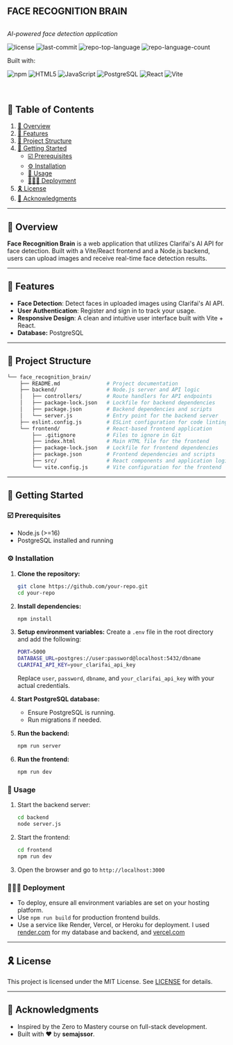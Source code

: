<div align="left">
    <!-- <img src="./frontend/src/assets/brain-icon.svg" width="20%" align="left" style="margin-right: 15px"/> -->
    <div style="display: inline-block;">
        <h2 style="display: inline-block; vertical-align: middle; margin-top: 0;">FACE RECOGNITION BRAIN</h2>
        <p>
	<em>AI-powered face detection application</em>
</p>
        <p>
	<img src="https://img.shields.io/github/license/semajssor/face_recognition_brain?style=plastic&logo=opensourceinitiative&logoColor=white&color=blueviolet&label=MIT" alt="license">
	<img src="https://img.shields.io/github/last-commit/semajssor/face_recognition_brain?style=plastic&logo=git&logoColor=white&color=blueviolet" alt="last-commit">
	<img src="https://img.shields.io/github/languages/top/semajssor/face_recognition_brain?style=plastic&color=blueviolet" alt="repo-top-language">
	<img src="https://img.shields.io/github/languages/count/semajssor/face_recognition_brain?style=plastic&color=blueviolet" alt="repo-language-count">
</p>
        <p>Built with:</p>
        <p>
	<img src="https://img.shields.io/badge/npm-CB3837.svg?style=plastic&logo=npm&logoColor=white" alt="npm">
<img src="https://img.shields.io/badge/HTML5-E34F26.svg?style=plastic&logo=HTML5&logoColor=white" alt="HTML5">
<img src="https://img.shields.io/badge/JavaScript-F7DF1E.svg?style=plastic&logo=JavaScript&logoColor=black" alt="JavaScript">
<img src="https://img.shields.io/badge/PostgreSQL-316192.svg?style=plastic&logo=postgresql&logoColor=white" alt="PostgreSQL">
<img src="https://img.shields.io/badge/React-61DAFB.svg?style=plastic&logo=react&logoColor=black" alt="React">
<img src="https://img.shields.io/badge/Vite-646CFF.svg?style=plastic&logo=vite&logoColor=white" alt="Vite">
   
</p>
    </div>
</div>
<br clear="left"/>

## 🔗 Table of Contents

1. [📍 Overview](#-overview)
2. [👾 Features](#-features)
3. [📁 Project Structure](#-project-structure)
4. [🚀 Getting Started](#-getting-started)
   - [☑️ Prerequisites](#-prerequisites)
   - [⚙️ Installation](#-installation)
   - [🤖 Usage](#-usage)
   - [🧑🏻‍💻 Deployment](#-deployment)
5. [🎗 License](#-license)
6. [🙌 Acknowledgments](#-acknowledgments)

---

## 📍 Overview

**Face Recognition Brain** is a web application that utilizes Clarifai's AI API for face detection. Built with a Vite/React frontend and a Node.js backend, users can upload images and receive real-time face detection results.

---

## 👾 Features

- **Face Detection**: Detect faces in uploaded images using Clarifai's AI API.
- **User Authentication**: Register and sign in to track your usage.
- **Responsive Design**: A clean and intuitive user interface built with Vite + React.
- **Database:** PostgreSQL

---

## 📁 Project Structure

```sh
└── face_recognition_brain/
    ├── README.md               # Project documentation
    ├── backend/                # Node.js server and API logic
    │   ├── controllers/        # Route handlers for API endpoints
    │   ├── package-lock.json   # Lockfile for backend dependencies
    │   ├── package.json        # Backend dependencies and scripts
    │   └── server.js           # Entry point for the backend server
    ├── eslint.config.js        # ESLint configuration for code linting
    └── frontend/               # React-based frontend application
        ├── .gitignore          # Files to ignore in Git
        ├── index.html          # Main HTML file for the frontend
        ├── package-lock.json   # Lockfile for frontend dependencies
        ├── package.json        # Frontend dependencies and scripts
        ├── src/                # React components and application logic
        └── vite.config.js      # Vite configuration for the frontend
```

---

## 🚀 Getting Started

### ☑️ Prerequisites
- Node.js (>=16)
- PostgreSQL installed and running

### ⚙️ Installation

1. **Clone the repository:**
   ```sh
   git clone https://github.com/your-repo.git
   cd your-repo
   ```
2. **Install dependencies:**
   ```sh
   npm install
   ```
3. **Setup environment variables:**
   Create a `.env` file in the root directory and add the following:
   ```sh
   PORT=5000
   DATABASE_URL=postgres://user:password@localhost:5432/dbname
   CLARIFAI_API_KEY=your_clarifai_api_key
   ```
   Replace `user`, `password`, `dbname`, and `your_clarifai_api_key` with your actual credentials.

4. **Start PostgreSQL database:**
   - Ensure PostgreSQL is running.
   - Run migrations if needed.

5. **Run the backend:**
   ```sh
   npm run server
   ```
6. **Run the frontend:**
   ```sh
   npm run dev
   ```

### 🤖 Usage

1. Start the backend server:
   ```sh
   cd backend
   node server.js
   ```
2. Start the frontend:
   ```sh
   cd frontend
   npm run dev
   ```
3. Open the browser and go to `http://localhost:3000`

### 🧑🏻‍💻 Deployment

- To deploy, ensure all environment variables are set on your hosting platform.
- Use `npm run build` for production frontend builds.
- Use a service like Render, Vercel, or Heroku for deployment. I used [render.com](https://render.com/) for my database and backend, and [vercel.com](https://vercel.com/)

---

## 🎗 License

This project is licensed under the MIT License. See [LICENSE](https://choosealicense.com/licenses/) for details.

---

## 🙌 Acknowledgments

- Inspired by the Zero to Mastery course on full-stack development.
- Built with ❤️ by **semajssor**.
